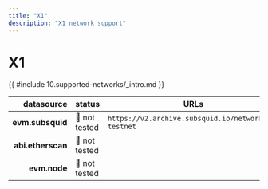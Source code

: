 ```yaml
---
title: "X1"
description: "X1 network support"
---
```


<!-- markdownlint-disable single-h1 heading-increment no-inline-html -->

# X1

{{ #include 10.supported-networks/_intro.md }}

|        datasource | status        | URLs                                                |
| -----------------:|:------------- | --------------------------------------------------- |
|  **evm.subsquid** | 🤔 not tested | `https://v2.archive.subsquid.io/network/x1-testnet` |
| **abi.etherscan** | 🤔 not tested |                                                     |
|      **evm.node** | 🤔 not tested |                                                     |
